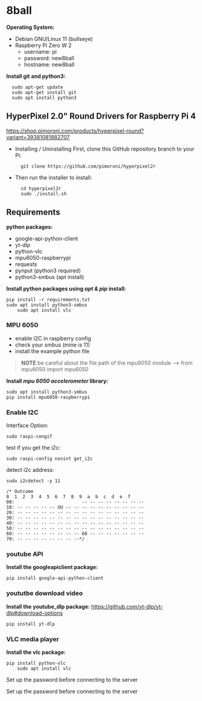 # 8ball

**Operating System:** 
- Debian GNU/Linux 11 (bullseye)
- Raspberry Pi Zero W 2
  - username: pi
  - password: new8ball
  - hostname: new8ball

**Install git and python3:**

	  sudo apt-get update
	  sudo apt-get install git
	  sudo apt install python3


## HyperPixel 2.0" Round Drivers for Raspberry Pi 4 ##
https://shop.pimoroni.com/products/hyperpixel-round?variant=39381081882707
- Installing / Uninstalling
First, clone this GitHub repository branch to your Pi:

		git clone https://github.com/pimoroni/hyperpixel2r
- Then run the installer to install:

		cd hyperpixel2r
		sudo ./install.sh


## Requirements ##
**python packages:**
- google-api-python-client
- yt-dlp
- python-vlc 
- mpu6050-raspberrypi
- requests
- pynput (python3 required)
- python3-smbus (apt install)
  
**Install python packages using *apt & pip* install:**

    pip install -r requirements.txt
    sudo apt install python3-smbus
		sudo apt install vlc
    
### MPU 6050 ###
- enable I2C in raspberry config
- check your smbus (mine is 11)
- install the example python file
 > **NOTE** be careful about the file path of the mpu6050 module --> from mpu6050 import mpu6050

**Install *mpu 6050 accelerometer* library:**

    sudo apt install python3-smbus
    pip install mpu6050-raspberrypi
    
### Enable I2C ###

Interface Option:

    sudo raspi-congif
    
test if you get the i2c:
    
    sudo raspi-config nonint get_i2c

detect i2c address:
    
    sudo i2cdetect -y 11
    
    /* Outcome
    0  1  2  3  4  5  6  7  8  9  a  b  c  d  e  f
    00:                         -- -- -- -- -- -- -- -- 
    10: -- -- -- -- -- UU -- -- -- -- -- -- -- -- -- -- 
    20: -- -- -- -- -- -- -- -- -- -- -- -- -- -- -- -- 
    30: -- -- -- -- -- -- -- -- -- -- -- -- -- -- -- -- 
    40: -- -- -- -- -- -- -- -- -- -- -- -- -- -- -- -- 
    50: -- -- -- -- -- -- -- -- -- -- -- -- -- -- -- -- 
    60: -- -- -- -- -- -- -- -- 68 -- -- -- -- -- -- -- 
    70: -- -- -- -- -- -- -- --*/

### youtube API ###

**Install the googleapiclient package:** 

    pip install google-api-python-client


### yoututbe download video ###

**Install the youtube_dlp package:**
https://github.com/yt-dlp/yt-dlp#download-options
    
    pip install yt-dlp


### VLC media player ###

**Install the vlc package:**

    pip install python-vlc
		sudo apt install vlc

Set up the password before connecting to the server


Set up the password before connecting to the server

